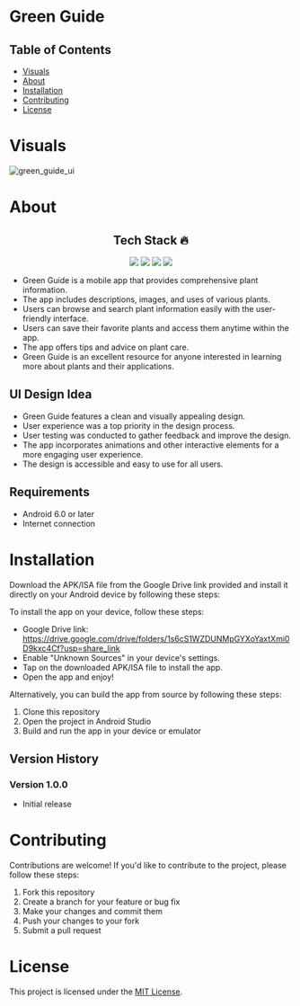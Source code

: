 # Green Guide

## Table of Contents

- [Visuals](#visuals)
- [About](#about)
- [Installation](#installation)
- [Contributing](#contributing)
- [License](#license)


# Visuals

![green_guide_ui](https://github.com/anandanmukh/flutter_ui_designs/assets/67072228/94434631-878b-42ed-9ee6-493bda23a7ec)

# About
<h2 align=center> Tech Stack 🔥 </h2>  
  <p align="center">
  <img src="https://img.shields.io/badge/dart-%230175C2.svg?&style=for-the-badge&logo=dart&logoColor=white"/> <img src="https://img.shields.io/badge/Flutter%20-%2302569B.svg?&style=for-the-badge&logo=Flutter&logoColor=white" />   <img src="https://img.shields.io/badge/github%20-%23121011.svg?&style=for-the-badge&logo=github&logoColor=white"/>
   <img src="https://img.shields.io/badge/canva%20-%23F24E1E.svg?&style=for-the-badge&logo=canva&logoColor=white"/>

- Green Guide is a mobile app that provides comprehensive plant information.
- The app includes descriptions, images, and uses of various plants.
- Users can browse and search plant information easily with the user-friendly interface.
- Users can save their favorite plants and access them anytime within the app.
- The app offers tips and advice on plant care.
- Green Guide is an excellent resource for anyone interested in learning more about plants and their applications.

## UI Design Idea
- Green Guide features a clean and visually appealing design.
- User experience was a top priority in the design process.
- User testing was conducted to gather feedback and improve the design.
- The app incorporates animations and other interactive elements for a more engaging user experience.
- The design is accessible and easy to use for all users.

## Requirements

- Android 6.0 or later
- Internet connection

# Installation

Download the APK/ISA file from the Google Drive link provided and install it directly on your Android device by following these steps:

To install the app on your device, follow these steps:

- Google Drive link: https://drive.google.com/drive/folders/1s6cS1WZDUNMpGYXoYaxtXmi0D9kxc4Cf?usp=share_link
- Enable "Unknown Sources" in your device's settings.
- Tap on the downloaded APK/ISA file to install the app.
- Open the app and enjoy!

Alternatively, you can build the app from source by following these steps:
1. Clone this repository
2. Open the project in Android Studio
3. Build and run the app in your device or emulator


## Version History

### Version 1.0.0

- Initial release


# Contributing

Contributions are welcome! If you'd like to contribute to the project, please follow these steps:

1. Fork this repository
2. Create a branch for your feature or bug fix
3. Make your changes and commit them
4. Push your changes to your fork
5. Submit a pull request

# License

This project is licensed under the [MIT License](/LICENSE).
